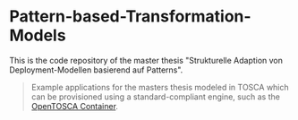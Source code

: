 # Pattern-based-Transformation-Models
This is the code repository of the master thesis "Strukturelle Adaption von Deployment-Modellen basierend auf Patterns".

> Example applications for the masters thesis modeled in TOSCA which can be provisioned using a standard-compliant engine, such as the [OpenTOSCA Container](http://opentosca.github.io/container).